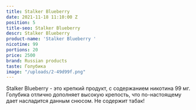 ```yaml
---
title: Stalker Blueberry
date: 2021-11-18 11:10:00 Z
position: 5
title-seo: Stalker Blueberry
descr: Stalker Blueberry
product-name: 'Stalker Blueberry '
nicotine: 99
portions: 20
price: 2500
brand: Russian products
taste: Голубика
image: "/uploads/2-49d99f.png"
---
```


Stalker Blueberry - это крепкий продукт, с содержанием никотина 99 мг. Голубика отлично дополняет высокую крепость, что по-настоящему дает насладится данным снюсом. Не содержит табак!